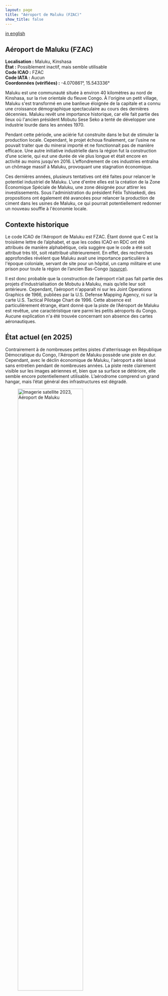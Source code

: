 ```yaml
---
layout: page
title: "Aéroport de Maluku (FZAC)"
show_title: false
---
```


[in english](../../airports/malukufzac/maluku.md)

## Aéroport de Maluku (FZAC)

**Localisation :** Maluku, Kinshasa  
**État :** Possiblement inactif, mais semble utilisable  
**Code ICAO :** FZAC  
**Code IATA :** Aucun  
**Coordonnées (vérifiées) :** -4.070861°, 15.543336°  

Maluku est une communauté située à environ 40 kilomètres au nord de Kinshasa, sur la rive orientale du fleuve Congo. À l'origine un petit village, Maluku s'est transformé en une banlieue éloignée de la capitale et a connu une croissance démographique spectaculaire au cours des dernières décennies. Maluku revêt une importance historique, car elle fait partie des lieux où l'ancien président Mobutu Sese Seko a tenté de développer une industrie lourde dans les années 1970.  

Pendant cette période, une aciérie fut construite dans le but de stimuler la production locale. Cependant, le projet échoua finalement, car l’usine ne pouvait traiter que du minerai importé et ne fonctionnait pas de manière efficace. Une autre initiative industrielle dans la région fut la construction d’une scierie, qui eut une durée de vie plus longue et était encore en activité au moins jusqu'en 2016. L’effondrement de ces industries entraîna un chômage massif à Maluku, provoquant une stagnation économique.  

Ces dernières années, plusieurs tentatives ont été faites pour relancer le potentiel industriel de Maluku. L'une d'entre elles est la création de la Zone Économique Spéciale de Maluku, une zone désignée pour attirer les investissements. Sous l'administration du président Félix Tshisekedi, des propositions ont également été avancées pour relancer la production de ciment dans les usines de Maluku, ce qui pourrait potentiellement redonner un nouveau souffle à l'économie locale.  

## Contexte historique  

Le code ICAO de l'Aéroport de Maluku est FZAC. Étant donné que C est la troisième lettre de l’alphabet, et que les codes ICAO en RDC ont été attribués de manière alphabétique, cela suggère que le code a été soit attribué très tôt, soit réattribué ultérieurement. En effet, des recherches approfondies révèlent que Maluku avait une importance particulière à l'époque coloniale, servant de site pour un hôpital, un camp militaire et une prison pour toute la région de l’ancien Bas-Congo [(source)](https://www.memoireonline.com/04/15/9119/m_Etude-de-faisabilite-et-de-viabilite-dun-projet-dinvestissement-Cas-de-limplantation-d15.html#:~:text=Maluku%20abritait%20la%20r%C3%A9sidence%20priv%C3%A9e,024%20du%2024%20Janvier%201968.). 

Il est donc probable que la construction de l’aéroport n’ait pas fait partie des projets d’industrialisation de Mobutu à Maluku, mais qu’elle leur soit antérieure. Cependant, l’aéroport n'apparaît ni sur les Joint Operations Graphics de 1966, publiées par la U.S. Defense Mapping Agency, ni sur la carte U.S. Tactical Pilotage Chart de 1996. Cette absence est particulièrement étrange, étant donné que la piste de l’Aéroport de Maluku est revêtue, une caractéristique rare parmi les petits aéroports du Congo. Aucune explication n'a été trouvée concernant son absence des cartes aéronautiques.

## État actuel (en 2025)  

Contrairement à de nombreuses petites pistes d'atterrissage en République Démocratique du Congo, l'Aéroport de Maluku possède une piste en dur. Cependant, avec le déclin économique de Maluku, l'aéroport a été laissé sans entretien pendant de nombreuses années. La piste reste clairement visible sur les images aériennes et, bien que sa surface se détériore, elle semble encore potentiellement utilisable. L’aérodrome comprend un grand hangar, mais l’état général des infrastructures est dégradé.  

<div class="image-left">
    <figure>
        <img src="/congo-airfields/airports/malukufzac/sat2023.png" alt="Imagerie satellite 2023, Aéroport de Maluku" width="70%">
        <figcaption>L'Aéroport de Maluku vu sur une imagerie satellite de 2023</figcaption>
    </figure>
</div>

En raison de la courte distance entre Kinshasa et Maluku, la nécessité d'un aéroport dans cette région reste discutable, ce qui explique son faible niveau d'utilisation. Les images satellites récentes montrent une usure significative de l’asphalte, et l'absence d’activité indique qu'aucun effort sérieux n’a été entrepris pour restaurer l’infrastructure.  

Fait intéressant, bien que l’aéroport soit en déclin, son terrain a été préservé, car aucun réaménagement n’a eu lieu sur le site. Les images aériennes les plus récentes révèlent de nouveaux projets de construction autour de Maluku, notamment de grands entrepôts et des installations industrielles. Ces développements pourraient être liés à l'initiative de production de ciment du président Tshisekedi. Toutefois, même si l’activité économique de Maluku devait se redynamiser, l’avenir de l’aéroport reste incertain.  

## Voir aussi  

- [Liste des Aéroports](../../list_fr.md)  
- [Page d'accueil](../../index_fr.md)  
